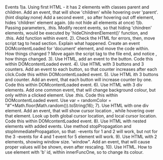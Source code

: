 Events
1)a. Using first HTML - it has 2 elements with classes parent and children.
Add an event, that will show 'children' while hovering over 'parent'. (hint display:none)
Add a second event , so after hovering out off element, hides 'children' element again.
(do not hide all elements at once)
1)b. Passing parameters, .this.
Modify recent events, so that hiding 'chindren' elements, would be executed by 'hideChindrenElement()' function, and .this.
Add function within event.
2). Check the HTML for errors, then, move script tag to head section. Explain what happened.
Create an event DOMcontentLoaded for 'document' element, and move the code within. How things changed ?
Move again the script tag to the file end, and notice , how things changed.
3). Use HTML, add an event to the button.
Code this within DOMcontentLoaded event.
4). Use HTML with 3 buttons and 3 counters. 
Add an event to each button, so that counter increases after each click.Code this within DOMcontentLoaded event.
5). Use HTML ith 3 buttons and counter. Add an event, that each button will increase counter by one. Code this within DOMcontentLoaded event.
6). Use HTML with 3 div elements. Add one common event, that will change background colour, but only within a clicked element. Use .this. Code this within DOMcontentLoaded event.
Use var = randomColor = "#"+Math.floor(Math.random()).toString(16);
7). Use HTML with one div element. Add an event, that will show cursor location , while hovering over that element. Look up both global cursor location, and local cursor location. 
Code this within DOMcontentLoaded event.
8). Use HTML with nested elements with added events. Use method stopPropagation and stopImmediatePropagation, so that:
-events for 1 and 2 will work, but not for the 3
-events for 4 and 1 event for 5 element will work.
9). Use HTML with 2 elements, showing window size. 'window". Add an event, that will cause proper values will be shown, even after rescaling.
10). Use HTML. How to use element with 'b' id, within innerFuncOne, so to change its colour.